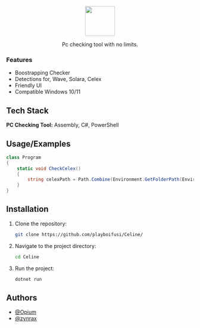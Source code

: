 <div align="center">
  <img src="https://media.discordapp.net/attachments/1264790970793201764/1270078005531902094/ijDUn4w.png?ex=66b263d1&is=66b11251&hm=c7e72be44d65807ffb7a9d22d51bec7b41a67d38230a3c83b06dcddc417fdaf9&=&format=webp&quality=lossless&width=513&height=513" width="80" height="80"/>
  <p>
    Pc checking tool with no limits.
  </p>
</div>

### Features

- Boostrapping Checker
- Detections for, Wave, Solara, Celex
- Friendly UI
- Compatible Windows 10/11
## Tech Stack

**PC Checking Tool:** Assembly, C#, PowerShell


## Usage/Examples

```csharp
class Program
{
    static void CheckCelex()
    {
        string celexPath = Path.Combine(Environment.GetFolderPath(Environment.SpecialFolder.ApplicationData), "celex-v2");
    }
}
```
## Installation

1. Clone the repository:

    ```bash
    git clone https://github.com/playboifusi/Celine/
    ```

2. Navigate to the project directory:

    ```bash
    cd Celine
    ```

3. Run the project:

    ```bash
    dotnet run
    ```

## Authors

- [@Opium](https://github.com/playboifusi)
- [@zynrax](https://github.com/zynraxx)

